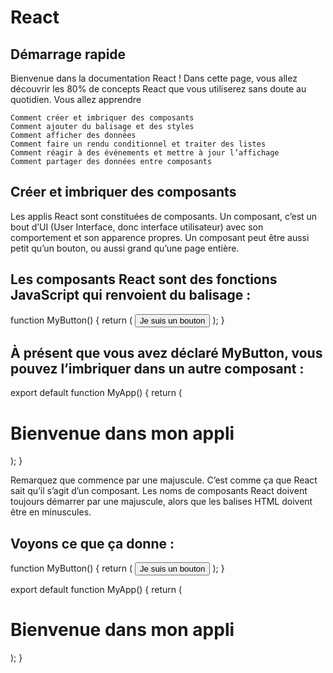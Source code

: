 # React

## Démarrage rapide

Bienvenue dans la documentation React ! Dans cette page, vous allez découvrir les 80% de concepts React que vous utiliserez sans doute au quotidien.
Vous allez apprendre

    Comment créer et imbriquer des composants
    Comment ajouter du balisage et des styles
    Comment afficher des données
    Comment faire un rendu conditionnel et traiter des listes
    Comment réagir à des événements et mettre à jour l’affichage
    Comment partager des données entre composants

## Créer et imbriquer des composants

Les applis React sont constituées de composants. Un composant, c’est un bout d’UI (User Interface, donc interface utilisateur) avec son comportement et son apparence propres. Un composant peut être aussi petit qu’un bouton, ou aussi grand qu’une page entière.

## Les composants React sont des fonctions JavaScript qui renvoient du balisage :

function MyButton() {
return (
<button>Je suis un bouton</button>
);
}

## À présent que vous avez déclaré MyButton, vous pouvez l’imbriquer dans un autre composant :

export default function MyApp() {
return (
<div>
<h1>Bienvenue dans mon appli</h1>
<MyButton />
</div>
);
}

Remarquez que <MyButton /> commence par une majuscule. C’est comme ça que React sait qu’il s’agit d’un composant. Les noms de composants React doivent toujours démarrer par une majuscule, alors que les balises HTML doivent être en minuscules.

## Voyons ce que ça donne :

function MyButton() {
return (
<button>
Je suis un bouton
</button>
);
}

export default function MyApp() {
return (
<div>
<h1>Bienvenue dans mon appli</h1>
<MyButton />
</div>
);
}
